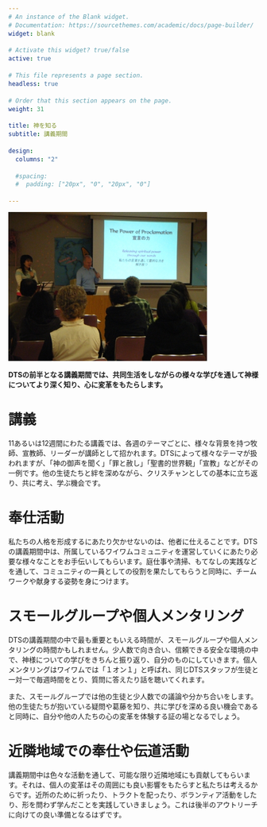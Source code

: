 ```yaml
---
# An instance of the Blank widget.
# Documentation: https://sourcethemes.com/academic/docs/page-builder/
widget: blank

# Activate this widget? true/false
active: true

# This file represents a page section.
headless: true

# Order that this section appears on the page.
weight: 31

title: 神を知る
subtitle: 講義期間

design:
  columns: "2"

  #spacing:
  #  padding: ["20px", "0", "20px", "0"]

---
```


![講義](lecture.JPG "講義")

**DTSの前半となる講義期間では、共同生活をしながらの様々な学びを通して神様についてより深く知り、心に変革をもたらします。**

# 講義

11あるいは12週間にわたる講義では、各週のテーマごとに、様々な背景を持つ牧師、宣教師、リーダーが講師として招かれます。DTSによって様々なテーマが扱われますが、「神の御声を聞く」「罪と赦し」「聖書的世界観」「宣教」などがその一例です。他の生徒たちと絆を深めながら、クリスチャンとしての基本に立ち返り、共に考え、学ぶ機会です。

# 奉仕活動

私たちの人格を形成するにあたり欠かせないのは、他者に仕えることです。DTSの講義期間中は、所属しているワイワムコミュニティを運営していくにあたり必要な様々なことをお手伝いしてもらいます。庭仕事や清掃、もてなしの実践などを通して、コミュニティの一員としての役割を果たしてもらうと同時に、チームワークや献身する姿勢を身につけます。

# スモールグループや個人メンタリング

DTSの講義期間の中で最も重要ともいえる時間が、スモールグループや個人メンタリングの時間かもしれません。少人数で向き合い、信頼できる安全な環境の中で、神様についての学びをきちんと振り返り、自分のものにしていきます。個人メンタリングはワイワムでは「１オン１」と呼ばれ、同じDTSスタッフが生徒と一対一で毎週時間をとり、質問に答えたり話を聴いてくれます。

また、スモールグループでは他の生徒と少人数での議論や分かち合いをします。他の生徒たちが抱いている疑問や葛藤を知り、共に学びを深める良い機会であると同時に、自分や他の人たちの心の変革を体験する証の場となるでしょう。

# 近隣地域での奉仕や伝道活動

講義期間中は色々な活動を通して、可能な限り近隣地域にも貢献してもらいます。それは、個人の変革はその周囲にも良い影響をもたらすと私たちは考えるからです。近所のために祈ったり、トラクトを配ったり、ボランティア活動をしたり、形を問わず学んだことを実践していきましょう。これは後半のアウトリーチに向けての良い準備となるはずです。
